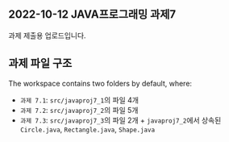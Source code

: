 ## 2022-10-12 JAVA프로그래밍 과제7

과제 제출용 업로드입니다.

## 과제 파일 구조

The workspace contains two folders by default, where:

- `과제 7.1`: `src/javaproj7_1`의 파일 4개
- `과제 7.2`: `src/javaproj7_2`의 파일 5개
- `과제 7.3`: `src/javaproj7_3`의 파일 2개 + `javaproj7_2`에서 상속된 `Circle.java`, `Rectangle.java`, `Shape.java`
